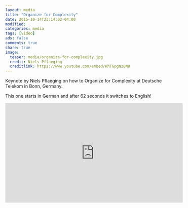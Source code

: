 ```yaml
---
layout: media
title: "Organize for Complexity"
date: 2015-10-14T23:14:02-04:00
modified:
categories: media
tags: [video]
ads: false
comments: true
share: true
image:
  teaser: media/organize-for-complexity.jpg
  credit: Niels Pflaeging
  creditlink: https://www.youtube.com/embed/KhTGpgNz0N8
---
```


Keynote by Niels Pflaeging on how to Organize for Complexity at Deutsche Telekom in Bonn, Germany.

This one starts in German and after 62 seconds it switches to English!﻿

<iframe width="560" height="315" src="https://www.youtube.com/embed/KhTGpgNz0N8" frameborder="0" allowfullscreen></iframe>
